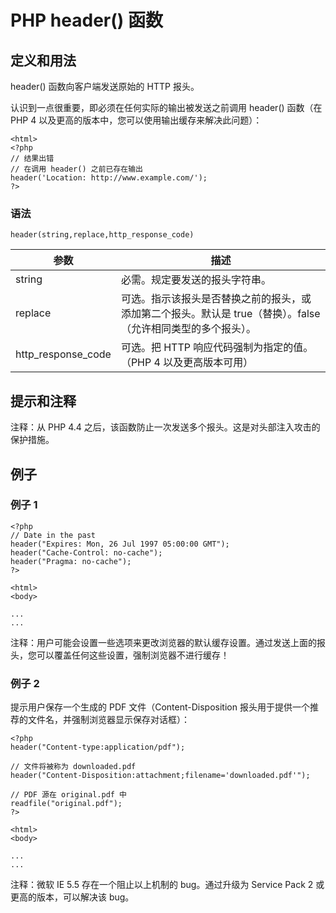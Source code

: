 # PHP header() 函数



## 定义和用法

header() 函数向客户端发送原始的 HTTP 报头。

认识到一点很重要，即必须在任何实际的输出被发送之前调用 header() 函数（在 PHP 4 以及更高的版本中，您可以使用输出缓存来解决此问题）：

```
<html>
<?php
// 结果出错
// 在调用 header() 之前已存在输出
header('Location: http://www.example.com/');
?>
```

### 语法

```
header(string,replace,http_response_code)
```

| 参数 | 描述 |
| --- | --- |
| string | 必需。规定要发送的报头字符串。 |
| replace | 可选。指示该报头是否替换之前的报头，或添加第二个报头。默认是 true（替换）。false（允许相同类型的多个报头）。 |
| http_response_code | 可选。把 HTTP 响应代码强制为指定的值。（PHP 4 以及更高版本可用） |

## 提示和注释

注释：从 PHP 4.4 之后，该函数防止一次发送多个报头。这是对头部注入攻击的保护措施。

## 例子

### 例子 1

```
<?php
// Date in the past
header("Expires: Mon, 26 Jul 1997 05:00:00 GMT");
header("Cache-Control: no-cache");
header("Pragma: no-cache");
?>

<html>
<body>

...
...
```

注释：用户可能会设置一些选项来更改浏览器的默认缓存设置。通过发送上面的报头，您可以覆盖任何这些设置，强制浏览器不进行缓存！

### 例子 2

提示用户保存一个生成的 PDF 文件（Content-Disposition 报头用于提供一个推荐的文件名，并强制浏览器显示保存对话框）：

```
<?php
header("Content-type:application/pdf");

// 文件将被称为 downloaded.pdf
header("Content-Disposition:attachment;filename='downloaded.pdf'");

// PDF 源在 original.pdf 中
readfile("original.pdf");
?>

<html>
<body>

...
...
```

注释：微软 IE 5.5 存在一个阻止以上机制的 bug。通过升级为 Service Pack 2 或更高的版本，可以解决该 bug。
